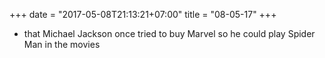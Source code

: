 +++
date = "2017-05-08T21:13:21+07:00"
title = "08-05-17"
+++

* that Michael Jackson once tried to buy Marvel so he could play Spider Man in the movies

